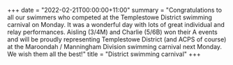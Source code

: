 +++
date = "2022-02-21T00:00:00+11:00"
summary = "Congratulations to all our swimmers who competed at the Templestowe District swimming carnival on Monday. It was a wonderful day with lots of great individual and relay performances. Aisling (3/4M) and Charlie (5/6B)  won their A events and will be proudly representing Templestowe District (and ACPS of course) at the Maroondah / Manningham Division swimming carnival next Monday. We wish them all the best!"
title = "District swimming carnival"
+++
